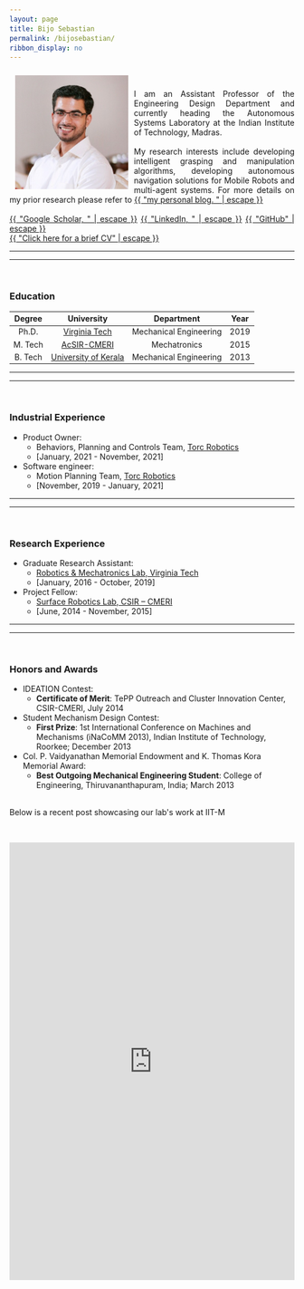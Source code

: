 ```yaml
---
layout: page
title: Bijo Sebastian
permalink: /bijosebastian/
ribbon_display: no
---
```


<img align="left" style="padding: 10px" src="/images/bijo.jpg" alt="Picture not available" width="200">

<p style="text-align: justify"> 
<br/>
<br/>
I am an Assistant Professor of the Engineering Design Department and currently heading the Autonomous Systems Laboratory at the Indian Institute of Technology, Madras.
<br/>
<br/>
My research interests include developing intelligent grasping and manipulation algorithms, developing autonomous navigation solutions for Mobile Robots and multi-agent systems. For more details on my prior research please refer to <a href="https://bijosebastian.wordpress.com/"> {{ "my personal blog. " | escape }}</a>
<br/>
<br/>
    <a href="https://scholar.google.com/citations?user=Z1nNEkcAAAAJ&hl=en"> {{ "Google Scholar, " | escape }}</a>
    <a href="https://www.linkedin.com/in/bijo-sebastian-389153147/"> {{ "LinkedIn, " | escape }}</a>
    <a href="https://github.com/BijoSebastian"> {{ "GitHub" | escape }}</a>
<br/>   
    <a href="/bijo_academic_CV.pdf"> {{ "Click here for a brief CV" | escape }}</a>
<br/>
</p>
<hr />
<hr />
<br/>

### Education

| Degree | University | Department | Year |
|:---:|:---:|:---:|:---:|
| Ph.D. | [Virginia Tech](http://www.me.vt.edu/) | Mechanical Engineering | 2019
| M. Tech | [AcSIR-CMERI](http://acsir.res.in/) | Mechatronics | 2015
| B. Tech | [University of Kerala](http://www.keralauniversity.ac.in/)| Mechanical Engineering | 2013

<hr />
<hr />
<br/>

### Industrial Experience

- Product Owner:
    - Behaviors, Planning and Controls Team, [Torc Robotics](https://torc.ai/)
    - [January, 2021 - November, 2021] 
- Software engineer:
    - Motion Planning Team, [Torc Robotics](https://torc.ai/) 
    - [November, 2019 - January, 2021]

<hr />
<hr />
<br/>

### Research Experience

- Graduate Research Assistant:
    -  [Robotics & Mechatronics Lab, Virginia Tech](http://rmlab.org/)
    -  [January, 2016 - October, 2019]  
- Project Fellow:
    - [Surface Robotics Lab, CSIR – CMERI](https://www.cmeri.res.in/)
    - [June, 2014 - November, 2015]


<hr />
<hr />
<br/>

### Honors and Awards

- IDEATION Contest:
    - __Certificate of Merit__: TePP Outreach and Cluster Innovation Center, CSIR-CMERI, July 2014
- Student Mechanism Design Contest:
    - __First Prize__: 1st International Conference on Machines and Mechanisms (iNaCoMM 2013), Indian Institute of Technology, Roorkee; December 2013
- Col. P. Vaidyanathan Memorial Endowment and K. Thomas Kora Memorial Award:
    - __Best Outgoing Mechanical Engineering Student__: College of Engineering, Thiruvananthapuram, India; March 2013

<p style="text-align: justify"> 
<br/>
Below is a recent post showcasing our lab's work at IIT-M
</p>
<br/>
<p style="text-align: center"> 
<iframe src="https://www.linkedin.com/embed/feed/update/urn:li:ugcPost:7362865653768228864" height="773" width="504" frameborder="0" allowfullscreen="" title="Embedded post"></iframe>
</p>
<br/>







